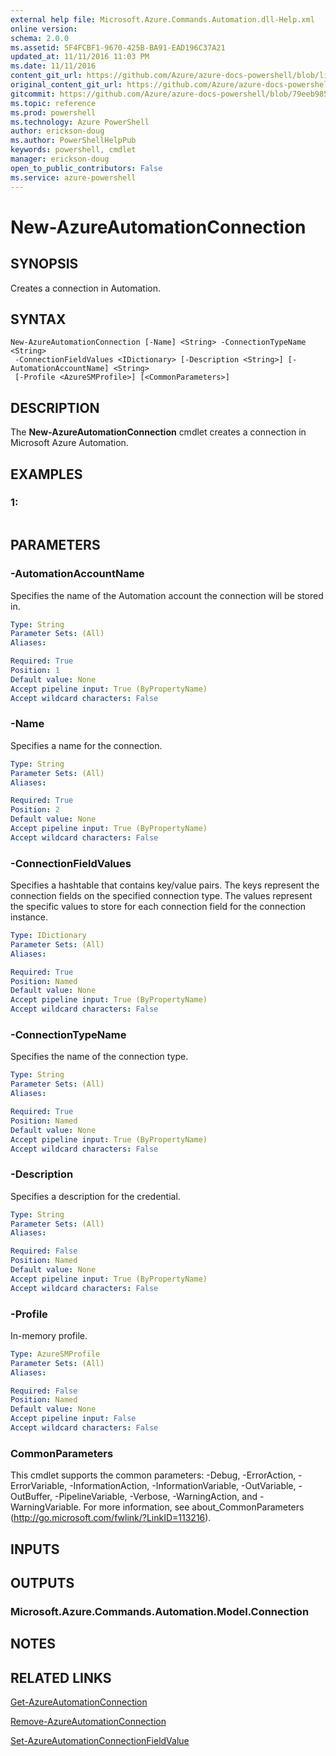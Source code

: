```yaml
---
external help file: Microsoft.Azure.Commands.Automation.dll-Help.xml
online version: 
schema: 2.0.0
ms.assetid: 5F4FCBF1-9670-425B-BA91-EAD196C37A21
updated_at: 11/11/2016 11:03 PM
ms.date: 11/11/2016
content_git_url: https://github.com/Azure/azure-docs-powershell/blob/live/azureps-cmdlets-docs/ServiceManagement/Azure.Automation/v1.6.1/New-AzureAutomationConnection.md
original_content_git_url: https://github.com/Azure/azure-docs-powershell/blob/live/azureps-cmdlets-docs/ServiceManagement/Azure.Automation/v1.6.1/New-AzureAutomationConnection.md
gitcommit: https://github.com/Azure/azure-docs-powershell/blob/79eeb985ea480979357fb4695832a0c3d29a48bf/azureps-cmdlets-docs/ServiceManagement/Azure.Automation/v1.6.1/New-AzureAutomationConnection.md
ms.topic: reference
ms.prod: powershell
ms.technology: Azure PowerShell
author: erickson-doug
ms.author: PowerShellHelpPub
keywords: powershell, cmdlet
manager: erickson-doug
open_to_public_contributors: False
ms.service: azure-powershell
---
```


# New-AzureAutomationConnection

## SYNOPSIS
Creates a connection in Automation.

## SYNTAX

```
New-AzureAutomationConnection [-Name] <String> -ConnectionTypeName <String>
 -ConnectionFieldValues <IDictionary> [-Description <String>] [-AutomationAccountName] <String>
 [-Profile <AzureSMProfile>] [<CommonParameters>]
```

## DESCRIPTION
The **New-AzureAutomationConnection** cmdlet creates a connection in Microsoft Azure Automation.

## EXAMPLES

### 1:
```

```

## PARAMETERS

### -AutomationAccountName
Specifies the name of the Automation account the connection will be stored in.

```yaml
Type: String
Parameter Sets: (All)
Aliases: 

Required: True
Position: 1
Default value: None
Accept pipeline input: True (ByPropertyName)
Accept wildcard characters: False
```

### -Name
Specifies a name for the connection.

```yaml
Type: String
Parameter Sets: (All)
Aliases: 

Required: True
Position: 2
Default value: None
Accept pipeline input: True (ByPropertyName)
Accept wildcard characters: False
```

### -ConnectionFieldValues
Specifies a hashtable that contains key/value pairs.
The keys represent the connection fields on the specified connection type.
The values represent the specific values to store for each connection field for the connection instance.

```yaml
Type: IDictionary
Parameter Sets: (All)
Aliases: 

Required: True
Position: Named
Default value: None
Accept pipeline input: True (ByPropertyName)
Accept wildcard characters: False
```

### -ConnectionTypeName
Specifies the name of the connection type.

```yaml
Type: String
Parameter Sets: (All)
Aliases: 

Required: True
Position: Named
Default value: None
Accept pipeline input: True (ByPropertyName)
Accept wildcard characters: False
```

### -Description
Specifies a description for the credential.

```yaml
Type: String
Parameter Sets: (All)
Aliases: 

Required: False
Position: Named
Default value: None
Accept pipeline input: True (ByPropertyName)
Accept wildcard characters: False
```

### -Profile
In-memory profile.

```yaml
Type: AzureSMProfile
Parameter Sets: (All)
Aliases: 

Required: False
Position: Named
Default value: None
Accept pipeline input: False
Accept wildcard characters: False
```

### CommonParameters
This cmdlet supports the common parameters: -Debug, -ErrorAction, -ErrorVariable, -InformationAction, -InformationVariable, -OutVariable, -OutBuffer, -PipelineVariable, -Verbose, -WarningAction, and -WarningVariable. For more information, see about_CommonParameters (http://go.microsoft.com/fwlink/?LinkID=113216).

## INPUTS

## OUTPUTS

### Microsoft.Azure.Commands.Automation.Model.Connection

## NOTES

## RELATED LINKS

[Get-AzureAutomationConnection](xref:ServiceManagement/Azure.Automation/v1.6.1/Get-AzureAutomationConnection.md)

[Remove-AzureAutomationConnection](xref:ServiceManagement/Azure.Automation/v1.6.1/Remove-AzureAutomationConnection.md)

[Set-AzureAutomationConnectionFieldValue](xref:ServiceManagement/Azure.Automation/v1.6.1/Set-AzureAutomationConnectionFieldValue.md)


